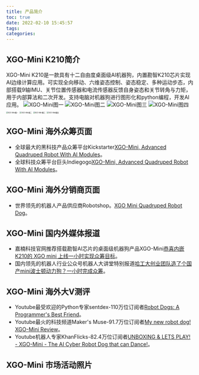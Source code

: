 ```yaml
---
title: 产品简介
toc: true
date: 2022-02-10 15:45:57
tags:
categories: 
---
```


## XGO-Mini K210简介
XGO-Mini K210是一款具有十二自由度桌面级Al机器狗，内置勘智K210芯片实现AI边缘计算应用。可实现全向移动、六维姿态控制、姿态稳定、多种运动步态，内部搭载9轴IMU、关节位置传感器和电流传感器反馈自身姿态和关节转角与力矩，用于内部算法和二次开发。支持电脑对机器狗进行图形化和python编程，开发AI应用。
![XGO-Mini图一](./1.png)
![XGO-Mini图二](./2.png)
![XGO-Mini图三](./3.png)
![XGO-Mini图四](./4.png)
<img src="./1.png" alt="XGO-Mini图一" style="zoom:30%;" />
<img src="./2.png" alt="XGO-Mini图二" style="zoom:30%;" />
<img src="./3.png" alt="XGO-Mini图三" style="zoom:30%;" />
<img src="./4.png" alt="XGO-Mini图四" style="zoom:30%;" />

## XGO-Mini 海外众筹页面
- 全球最大的黑科技产品众筹平台Kickstarter[XGO-Mini, Advanced Quadruped Robot With AI Modules](http://www.kickstarter.com/projects/xgorobot/xgo-mini-an-advanced-quadruped-robot-with-ai-modules "XGO-Mini")。
- 全球科技众筹平台巨头Indiegogo[XGO-Mini, Advanced Quadruped Robot With AI Modules](https://www.indiegogo.com/projects/xgo-mini-advanced-quadruped-robot-with-ai-modules#/ "XGO-Mini")。

## XGO-Mini 海外分销商页面
- 世界领先的机器人产品供应商Robotshop。[XGO Mini Quadruped Robot Dog](https://www.robotshop.com/eu/en/xgo-mini-quadruped-robot-dog.html?gclid=Cj0KCQiA09eQBhCxARIsAAYRiykXFDnDAgkKyD3b8n5lBj-2ljXfDUubCNRkyKpSYDIL-Bkd_EFbQigaAiZFEALw_wcB "XGO-Mini")。

## XGO-Mini 国内外媒体报道
- 嘉楠科技官网推荐搭载勘智AI芯片的桌面级机器狗产品XGO-Mini[恭喜内嵌K210的 XGO mini 上线一小时实现众筹目标](https://www.bilibili.com/video/BV1J3411r7rP?from=search&seid=5191219998441485979&spm_id_from=333.337.0.0 "嘉楠官方合伙伙伴")。
- 国内领先的机器人行业公众号机器人大讲堂特别报道[哈工大创业团队造了个国产mini波士顿动力狗？一小时完成众筹](https://www.sohu.com/na/483285557_489960 "机器人大讲堂特别报道")。

## XGO-Mini 海外大V测评

- Youtube最受欢迎的Python专家sentdex-110万位订阅者[Robot Dogs: A Programmer's Best Friend](https://www.bilibili.com/video/BV1om4y1X7BA?spm_id_from=333.999.0.0 "My personal introduction to quadrupeds.")。
- Youtube最火的科技频道Maker's Muse-91.7万位订阅者[My new robot dog! XGO-Mini Review](https://www.bilibili.com/video/BV1Jq4y1m73x?spm_id_from=333.999.0.0 "Can't afford a Boston Dynamics SPOT or Xiaomi CyberDog? Then the XGO-Mini might be worth a look.")。
- Youtube机器人专家KhanFlicks-82.4万位订阅者[UNBOXING & LETS PLAY! - XGO-Mini - The AI Cyber Robot Dog that can Dance!](https://www.bilibili.com/video/BV1KF411B7gX?spm_id_from=333.999.0.0 "Today we test out the Robot Dog called XGO-Mini! The advanced quadruped Robot with AI modules is the Tesla of Robot Dogs. Think of it as the Boston Dynamics Robot Spot but at a pint size scale. Featuring 12 degrees of freedom and fully programmable, it is a great setup overall!")。

## XGO-Mini 市场活动照片
